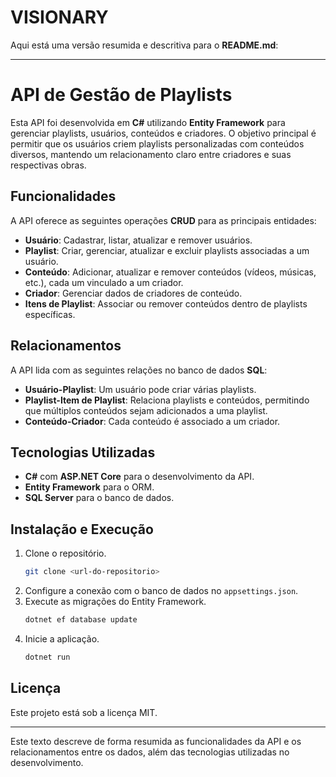 # VISIONARY

Aqui está uma versão resumida e descritiva para o **README.md**:

---

# API de Gestão de Playlists

Esta API foi desenvolvida em **C#** utilizando **Entity Framework** para gerenciar playlists, usuários, conteúdos e criadores. O objetivo principal é permitir que os usuários criem playlists personalizadas com conteúdos diversos, mantendo um relacionamento claro entre criadores e suas respectivas obras.

## Funcionalidades

A API oferece as seguintes operações **CRUD** para as principais entidades:

- **Usuário**: Cadastrar, listar, atualizar e remover usuários.
- **Playlist**: Criar, gerenciar, atualizar e excluir playlists associadas a um usuário.
- **Conteúdo**: Adicionar, atualizar e remover conteúdos (vídeos, músicas, etc.), cada um vinculado a um criador.
- **Criador**: Gerenciar dados de criadores de conteúdo.
- **Itens de Playlist**: Associar ou remover conteúdos dentro de playlists específicas.

## Relacionamentos

A API lida com as seguintes relações no banco de dados **SQL**:
- **Usuário-Playlist**: Um usuário pode criar várias playlists.
- **Playlist-Item de Playlist**: Relaciona playlists e conteúdos, permitindo que múltiplos conteúdos sejam adicionados a uma playlist.
- **Conteúdo-Criador**: Cada conteúdo é associado a um criador.

## Tecnologias Utilizadas

- **C#** com **ASP.NET Core** para o desenvolvimento da API.
- **Entity Framework** para o ORM.
- **SQL Server** para o banco de dados.

## Instalação e Execução

1. Clone o repositório.
   ```bash
   git clone <url-do-repositorio>
   ```
2. Configure a conexão com o banco de dados no `appsettings.json`.
3. Execute as migrações do Entity Framework.
   ```bash
   dotnet ef database update
   ```
4. Inicie a aplicação.
   ```bash
   dotnet run
   ```

## Licença

Este projeto está sob a licença MIT.

---

Este texto descreve de forma resumida as funcionalidades da API e os relacionamentos entre os dados, além das tecnologias utilizadas no desenvolvimento.
